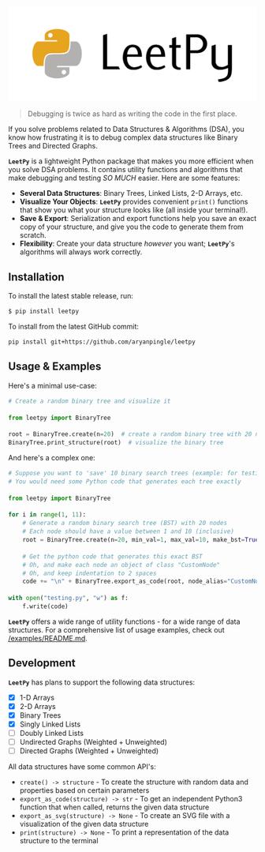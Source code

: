 [![LeetPy Banner](https://raw.githubusercontent.com/aryanpingle/LeetPy/master/static/images/LeetPy%20Banner.png)](https://github.com/aryanpingle/LeetPy)

> Debugging is twice as hard as writing the code in the first place.

If you solve problems related to Data Structures & Algorithms (DSA), you know how frustrating it is to debug complex data structures like Binary Trees and Directed Graphs.

**`LeetPy`** is a lightweight Python package that makes you more efficient when you solve DSA problems. It contains utility functions and algorithms that make debugging and testing *SO MUCH* easier. Here are some features:

- **Several Data Structures**: Binary Trees, Linked Lists, 2-D Arrays, etc.
- **Visualize Your Objects**: **`LeetPy`** provides convenient `print()` functions that show you what your structure looks like (all inside your terminal!).
- **Save & Export**: Serialization and export functions help you save an exact copy of your structure, and give you the code to generate them from scratch.
- **Flexibility**: Create your data structure *however* you want; **`LeetPy`**'s algorithms will always work correctly.

## Installation

To install the latest stable release, run:

```bash
$ pip install leetpy
```

To install from the latest GitHub commit:

```bash
pip install git+https://github.com/aryanpingle/leetpy
```

## Usage & Examples

Here's a minimal use-case:

```python
# Create a random binary tree and visualize it

from leetpy import BinaryTree

root = BinaryTree.create(n=20)  # create a random binary tree with 20 nodes
BinaryTree.print_structure(root)  # visualize the binary tree
```

And here's a complex one:

```python
# Suppose you want to 'save' 10 binary search trees (example: for testing purposes)
# You would need some Python code that generates each tree exactly

from leetpy import BinaryTree

for i in range(1, 11):
    # Generate a random binary search tree (BST) with 20 nodes
    # Each node should have a value between 1 and 10 (inclusive)
    root = BinaryTree.create(n=20, min_val=1, max_val=10, make_bst=True)
    
    # Get the python code that generates this exact BST
    # Oh, and make each node an object of class "CustomNode"
    # Oh, and keep indentation to 2 spaces
    code += "\n" + BinaryTree.export_as_code(root, node_alias="CustomNode", indent=2)

with open("testing.py", "w") as f:
    f.write(code)
```

**`LeetPy`** offers a wide range of utility functions - for a wide range of data structures. For a comprehensive list of usage examples, check out [/examples/README.md](./examples/README.md).

## Development

**`LeetPy`** has plans to support the following data structures:

- [X] 1-D Arrays
- [X] 2-D Arrays
- [X] Binary Trees
- [X] Singly Linked Lists
- [ ] Doubly Linked Lists
- [ ] Undirected Graphs (Weighted + Unweighted)
- [ ] Directed Graphs (Weighted + Unweighted)

All data structures have some common API's:

- `create() -> structure` - To create the structure with random data and properties based on certain parameters
- `export_as_code(structure) -> str` - To get an independent Python3 function that when called, returns the given data structure
- `export_as_svg(structure) -> None` - To create an SVG file with a visualization of the given data structure
- `print(structure) -> None` - To print a representation of the data structure to the terminal
